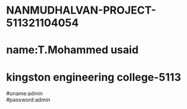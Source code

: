 # NANMUDHALVAN-PROJECT-511321104054

# name:T.Mohammed usaid
# kingston engineering college-5113

#uname:admin  
#password:admin  
